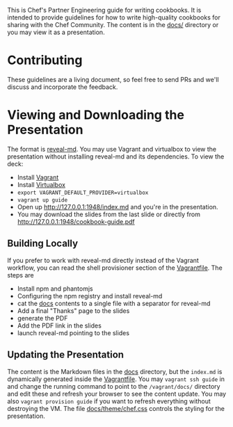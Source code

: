 This is Chef's Partner Engineering guide for writing cookbooks. It is intended to provide guidelines for how to write high-quality cookbooks for sharing with the Chef Community. The content is in the [docs/](docs/) directory or you may view it as a presentation.

# Contributing #
These guidelines are a living document, so feel free to send PRs and we'll discuss and incorporate the feedback.

# Viewing and Downloading the Presentation #
The format is [reveal-md](https://github.com/webpro/reveal-md). You may use Vagrant and virtualbox to view the presentation without installing reveal-md and its dependencies. To view the deck:
* Install [Vagrant](https://vagrantup.com)
* Install [Virtualbox](https://www.virtualbox.org/wiki/Downloads)
* `export VAGRANT_DEFAULT_PROVIDER=virtualbox`
* `vagrant up guide`
* Open up <http://127.0.0.1:1948/index.md> and you're in the presentation.
* You may download the slides from the last slide or directly from <http://127.0.0.1:1948/cookbook-guide.pdf>

## Building Locally #
If you prefer to work with reveal-md directly instead of the Vagrant workflow, you can read the shell provisioner section of the [Vagrantfile](Vagrantfile#L8). The steps are
* Install npm and phantomjs
* Configuring the npm registry and install reveal-md
* cat the [docs](docs) contents to a single file with a separator for reveal-md
* Add a final "Thanks" page to the slides
* generate the PDF
* Add the PDF link in the slides
* launch reveal-md pointing to the slides

## Updating the Presentation #
The content is the Markdown files in the [docs](docs) directory, but the `index.md` is dynamically generated inside the [Vagrantfile](Vagrantfile). You may `vagrant ssh guide` in and change the running command to point to the `/vagrant/docs/` directory and edit these and refresh your browser to see the content update. You may also `vagrant provision guide` if you want to refresh everything without destroying the VM. The file [docs/theme/chef.css](chef.css) controls the styling for the presentation.
